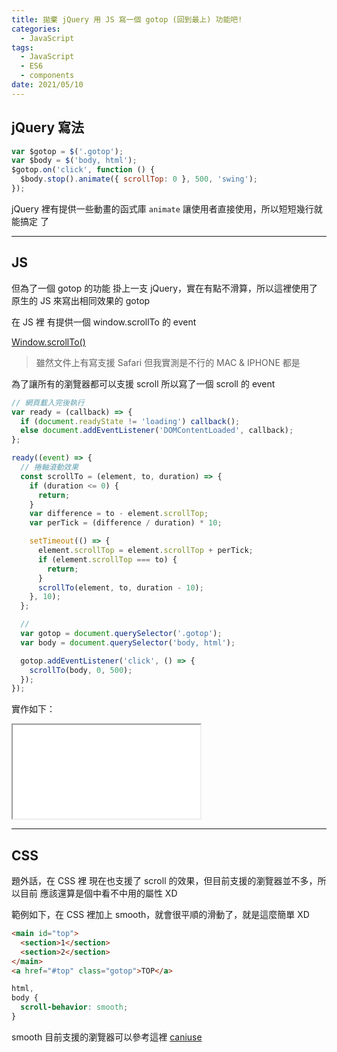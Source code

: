 ```yaml
---
title: 拋棄 jQuery 用 JS 寫一個 gotop (回到最上) 功能吧!
categories:
  - JavaScript
tags:
  - JavaScript
  - ES6
  - components
date: 2021/05/10
---
```


## jQuery 寫法

```js
var $gotop = $('.gotop');
var $body = $('body, html');
$gotop.on('click', function () {
  $body.stop().animate({ scrollTop: 0 }, 500, 'swing');
});
```

jQuery 裡有提供一些動畫的函式庫 `animate` 讓使用者直接使用，所以短短幾行就能搞定
了

---

## JS

但為了一個 gotop 的功能 掛上一支 jQuery，實在有點不滑算，所以這裡使用了原生的 JS
來寫出相同效果的 gotop

在 JS 裡 有提供一個 window.scrollTo 的 event

[Window.scrollTo()](https://developer.mozilla.org/zh-CN/docs/Web/API/Window/scrollTo)

> 雖然文件上有寫支援 Safari 但我實測是不行的 MAC & IPHONE 都是

為了讓所有的瀏覽器都可以支援 scroll 所以寫了一個 scroll 的 event

```js
// 網頁載入完後執行
var ready = (callback) => {
  if (document.readyState != 'loading') callback();
  else document.addEventListener('DOMContentLoaded', callback);
};

ready((event) => {
  // 捲軸滾動效果
  const scrollTo = (element, to, duration) => {
    if (duration <= 0) {
      return;
    }
    var difference = to - element.scrollTop;
    var perTick = (difference / duration) * 10;

    setTimeout(() => {
      element.scrollTop = element.scrollTop + perTick;
      if (element.scrollTop === to) {
        return;
      }
      scrollTo(element, to, duration - 10);
    }, 10);
  };

  //
  var gotop = document.querySelector('.gotop');
  var body = document.querySelector('body, html');

  gotop.addEventListener('click', () => {
    scrollTo(body, 0, 500);
  });
});
```

實作如下：

<iframe src="//codepen.io/mtw/embed/BapXKmz/"></iframe>

---

## CSS

題外話，在 CSS 裡 現在也支援了 scroll 的效果，但目前支援的瀏覽器並不多，所以目前
應該還算是個中看不中用的屬性 XD

範例如下，在 CSS 裡加上 smooth，就會很平順的滑動了，就是這麼簡單 XD

```html
<main id="top">
  <section>1</section>
  <section>2</section>
</main>
<a href="#top" class="gotop">TOP</a>
```

```css
html,
body {
  scroll-behavior: smooth;
}
```

smooth 目前支援的瀏覽器可以參考這裡
[caniuse](https://caniuse.com/?search=scroll-behavior)
